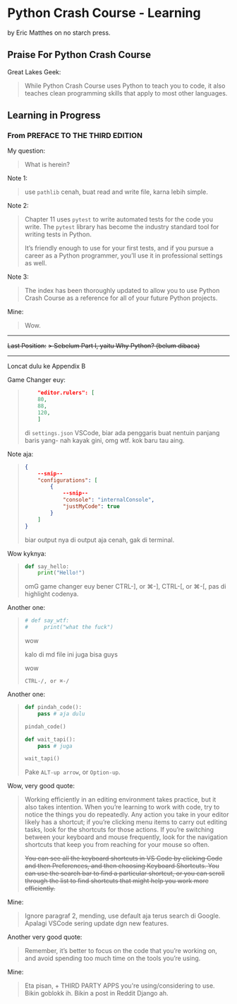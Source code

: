 # Python Crash Course - Learning

by Eric Matthes on no starch press.

## Praise For Python Crash Course

Great Lakes Geek:
> While Python Crash Course uses Python to teach you to code, it also teaches clean programming skills that apply to most other languages.

## Learning in Progress

### From PREFACE TO THE THIRD EDITION

My question:
> What is herein?

Note 1:
> use `pathlib` cenah, buat read and write file, karna lebih simple.

Note 2:
> Chapter 11 uses `pytest` to write automated tests for the code you write. The `pytest` library has become the industry standard tool for writing tests in Python.
> 
> It’s friendly enough to use for your first tests, and if you pursue a career as a Python programmer, you’ll use it in professional settings as well.

Note 3:
> The index has been thoroughly updated to allow you to use Python Crash Course as a reference for all of your future Python projects.

Mine:
> Wow.

---

~~Last Position:~~
~~> Sebelum Part I, yaitu Why Python? (belum dibaca)~~

---

Loncat dulu ke Appendix B

Game Changer euy:

> ```json
>     "editor.rulers": [
>     80,
>     88,
>     120,
>     ]
> ```
> 
> di `settings.json` VSCode, biar ada penggaris buat nentuin panjang baris yang-
> nah kayak gini, omg wtf. kok baru tau aing.

Note aja:
>
> ```json
> {
>     --snip--
>     "configurations": [
>         {
>             --snip--
>             "console": "internalConsole",
>             "justMyCode": true
>         }
>     ]
> }
> ```
>
> biar output nya di output aja cenah, gak di terminal.

Wow kyknya:
> 
> ```python
> def say_hello:
>     print("Hello!")
> ```
> 
> omG game changer euy bener CTRL-], or ⌘-], CTRL-[, or ⌘-[, pas di highlight codenya.

Another one:
> 
> ```python
> # def say_wtf:
> #     print("what the fuck")
> ```
> 
> wow
> 
> kalo di md file ini juga bisa guys
> 
> <!-- kayak gini -->
> 
> wow
> 
> `CTRL-/, or ⌘-/`

Another one:
>
> ```python
> def pindah_code():
>     pass # aja dulu
> 
> pindah_code()
> 
> def wait_tapi():
>     pass # juga
> 
> wait_tapi()
> ```
> 
> Pake `ALT-up arrow`, or `Option-up`.

Wow, very good quote:
> Working efficiently in an editing environment takes practice, but it also takes intention. When you’re learning to work with code, try to notice the things you do repeatedly. Any action you take in your editor likely has a shortcut; if you’re clicking menu items to carry out editing tasks, look for the shortcuts for those actions. If you’re switching between your keyboard and mouse frequently, look for the navigation shortcuts that keep you from reaching for your mouse so often.
> 
> ~~You can see all the keyboard shortcuts in VS Code by clicking Code and then Preferences, and then choosing Keyboard Shortcuts. You can use the search bar to find a particular shortcut, or you can scroll through the list to find shortcuts that might help you work more efficiently.~~ 

Mine:
> Ignore paragraf 2, mending, use default aja terus search di Google. Apalagi VSCode sering update dgn new features.

Another very good quote:
> Remember, it’s better to focus on the code that you’re working on, and avoid spending too much time on the tools you’re using.

Mine:
> Eta pisan, + THIRD PARTY APPS you're using/considering to use. Bikin goblokk ih. Bikin a post in Reddit Django ah.
